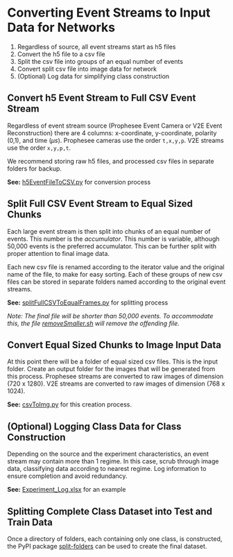 # Converting Event Streams to Input Data for Networks

1. Regardless of source, all event streams start as h5 files
2. Convert the h5 file to a csv file
3. Split the csv file into groups of an equal number of events
4. Convert split csv file into image data for network
5. (Optional) Log data for simplifying class construction

## Convert h5 Event Stream to Full CSV Event Stream

Regardless of event stream source (Prophesee Event Camera or V2E Event Reconstruction) there are 4 columns: x-coordinate, y-coordinate, polarity (0,1), and time ($\mu s$). Prophesee cameras use the order `t,x,y,p`. V2E streams use the order `x,y,p,t`.

We recommend storing raw h5 files, and processed csv files in separate folders for backup.

**See:** [h5EventFileToCSV.py](h5EventFileToCSV.py) for conversion process

## Split Full CSV Event Stream to Equal Sized Chunks

Each large event stream is then split into chunks of an equal number of events. This number is the *accumulator*. This number is variable, although 50,000 events is the preferred accumulator. This can be further split with proper attention to final image data.

Each new csv file is renamed according to the iterator value and the original name of the file, to make for easy sorting. Each of these groups of new csv files can be stored in separate folders named according to the original event streams.

**See:** [splitFullCSVToEqualFrames.py](splitFullCSVToEqualFrames.py) for splitting process

*Note: The final file will be shorter than 50,000 events. To accommodate this, the file [removeSmaller.sh](removeSmaller.sh) will remove the offending file.*

## Convert Equal Sized Chunks to Image Input Data

At this point there will be a folder of equal sized csv files. This is the input folder. Create an output folder for the images that will be generated from this process. Prophesee streams are converted to raw images of dimension (720 x  1280). V2E streams are converted to raw images of dimension (768 x 1024).

**See:** [csvToImg.py](csvToImg.py) for this creation process.

## (Optional) Logging Class Data for Class Construction

Depending on the source and the experiment characteristics, an event stream may contain more than 1 regime. In this case, scrub through image data, classifying data according to nearest regime. Log information to ensure completion and avoid redundancy.

**See:** [Experiment_Log.xlsx](Experiment_Log.xlsx) for an example

## Splitting Complete Class Dataset into Test and Train Data

Once a directory of folders, each containing only one class, is constructed, the PyPI package [split-folders](https://pypi.org/project/split-folders/) can be used to create the final dataset.
